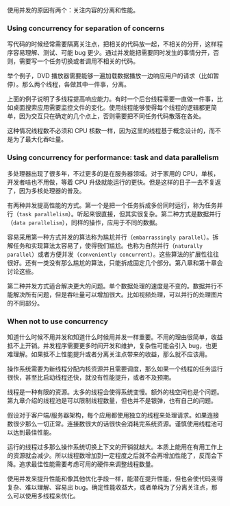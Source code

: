 使用并发的原因有两个：关注内容的分离和性能。

### Using concurrency for separation of concerns
写代码的时候经常需要隔离关注点，把相关的代码放一起，不相关的分开，这样程序容易理解、测试、可能 bug 更少。通过并发能把需要同时发生的事情分开，否则，需要写一个任务切换或者调用不相关的代码。

举个例子，DVD 播放器需要能够一遍加载数据播放一边响应用户的请求（比如暂停）。那么两个线程，各做其中一件事，分离。

上面的例子说明了多线程提高响应能力。有时一个后台线程需要一直做一件事，比如桌面搜索应用需要监控文件的变化。使用线程能够使得每个线程的逻辑都更简单，因为交互只在确定的几个点上，否则需要把不同任务代码散落在各处。

这种情况线程数不必须和 CPU 核数一样，因为这里的线程基于概念设计的，而不是为了最大化吞吐量。

### Using concurrency for performance: task and data parallelism
多处理器出现了很多年，不过更多的是在服务器领域。对于家用的 CPU，单核，开发者啥也不用做，等着 CPU 升级就能运行的更快。但是这样的日子一去不复返了，因为多核处理器的普及。

有两种并发提高性能的方式。第一个是把一个任务拆成多份同时运行，称为任务并行（`task parallelism`）。听起来很直接，但其实很复杂。第二种方式是数据并行（`data parallelism`），同样的操作，应用于不同的数据。

容易采用第一种方式并发的算法称为尴尬并行（`embarrassingly parallel`）。拆解任务和实现算法太容易了，使得我们尴尬。也称为自然并行（`naturally parallel`）或者方便并发（`conveniently concurrent`）。这些算法的扩展性往往很好。还有一类没有那么尴尬的算法，只能拆成固定几个部分。第八章和第十章会讨论这些。

第二种并发方式适合解决更大的问题。单个数据处理的速度是不变的。数据并行不能解决所有问题，但是吞吐量可以增加很大。比如视频处理，可以并行的处理图片的不同部分。

### When not to use concurrency
知道什么时候不用并发和知道什么时候用并发一样重要。不用的理由很简单，收益抵不上开销。并发程序需要更多时间开发和维护，复杂性可能会引入 bug，也更难理解。如果抵不上性能提升或者分离关注点带来的收益，那么就不应该用。

操作系统需要为新线程分配内核资源并且需要调度，那么如果一个线程的任务运行很快，甚至比启动线程还快，就没有性能提升，或者不及预期。

线程是一种有限的资源。太多的线程会使得系统变慢。额外的栈空间也是个问题。第九章介绍的线程池是可以限制线程数量，但也并不是银弹，也有自己的问题。

假设对于客户端/服务器架构，每个应用都使用独立的线程来处理请求。如果连接数很少那么一切正常。连接数很大的话很快会消耗完系统资源。谨慎使用线程池可以达到最佳性能。

运行的线程过多那么操作系统切换上下文的开销就越大。本质上能用在有用工作上的资源就会减少。所以线程数增加到一定程度之后就不会再增加性能了，反而会下降。追求最佳性能需要考虑可用的硬件来调整线程数量。

使用并发来提升性能和像其他优化手段一样，能潜在提升性能，但也会使代码变得复杂、难以理解、容易出 bug。确定性能收益大，或者单纯为了分离关注点，那么可以使用多线程来优化。
